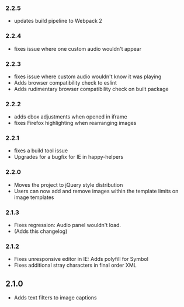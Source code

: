 ### 2.2.5
* updates build pipeline to Webpack 2

### 2.2.4
* fixes issue where one custom audio wouldn't appear

### 2.2.3
* fixes issue where custom audio wouldn't know it was playing
* Adds browser compatibility check to eslint
* Adds rudimentary browser compatibility check on built package

### 2.2.2
* adds cbox adjustments when opened in iframe
* fixes Firefox highlighting when rearranging images

### 2.2.1
* fixes a build tool issue
* Upgrades for a bugfix for IE in happy-helpers

### 2.2.0
* Moves the project to jQuery style distribution
* Users can now add and remove images within the template limits on image templates

### 2.1.3
* Fixes regression: Audio panel wouldn't load.
* (Adds this changelog)

### 2.1.2
* Fixes unresponsive editor in IE: Adds polyfill for Symbol
* Fixes additional stray characters in final order XML

## 2.1.0
* Adds text filters to image captions
